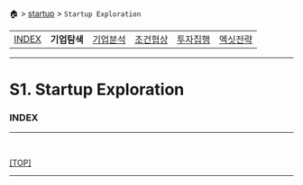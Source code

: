 🏠 > [startup](../) > `Startup Exploration`

<table>
  <tr>
    <td><a href="Readme.md">INDEX </a></td>
    <td><b href="../S1_Exploration/)" >기업탐색</b></td>
    <td><a href="../S2_Analysis/" >기업분석</a></td>
    <td><a href="../S3_Negotiation/" >조건협상</a></td>
    <td><a href="../S4_Execution/" >투자집행</a></td>
    <td><a href="../S5_Exit/)" >엑싯전략</a></td>
  </tr>
</table>

---
# S1. Startup Exploration

### INDEX

---

<br/>

[[TOP]](#index)

---